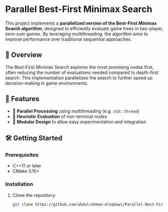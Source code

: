 # Parallel Best-First Minimax Search

This project implements a **parallelized version of the Best-First Minimax Search algorithm**, designed to efficiently evaluate game trees in two-player, zero-sum games. By leveraging multithreading, the algorithm aims to improve performance over traditional sequential approaches.

## 📌 Overview

The Best-First Minimax Search explores the most promising nodes first, often reducing the number of evaluations needed compared to depth-first search. This implementation parallelizes the search to further speed up decision-making in game environments.

## 🚀 Features

- 🔄 **Parallel Processing** using multithreading (e.g. `std::thread`)
- 🧠 **Heuristic Evaluation** of non-terminal nodes
- 🧩 **Modular Design** to allow easy experimentation and integration

## 🛠️ Getting Started

### Prerequisites

- C++11 or later
- CMake 3.10+

### Installation

1. Clone the repository:

   ```bash
   git clone https://github.com/abdulrahman-elnabawi/Parallel-Best-First-Minimax-Search.git
